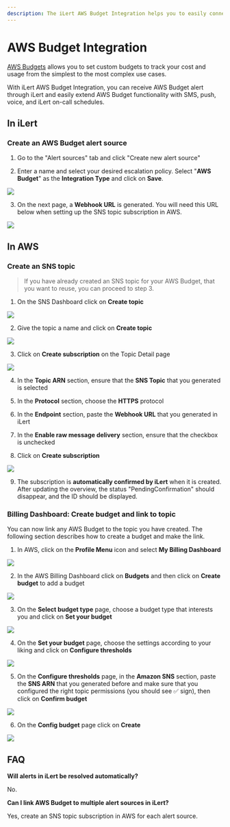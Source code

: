 ```yaml
---
description: The iLert AWS Budget Integration helps you to easily connect iLert with AWS.
---
```


# AWS Budget Integration

[AWS Budgets](https://aws.amazon.com/aws-cost-management/aws-budgets/) allows you to set custom budgets to track your cost and usage from the simplest to the most complex use cases.

With iLert AWS Budget Integration, you can receive AWS Budget alert through iLert and easily extend AWS Budget functionality with SMS, push, voice, and iLert on-call schedules.

## In iLert <a id="in-ilert"></a>

### Create an AWS Budget alert source <a id="create-alert-source"></a>

1. Go to the "Alert sources" tab and click "Create new alert source"

2. Enter a name and select your desired escalation policy. Select "**AWS Budget**" as the **Integration Type** and click on **Save**.

![](../.gitbook/assets/ilert%20%288%29.png)

3. On the next page, a **Webhook URL** is generated. You will need this URL below when setting up the SNS topic subscription in AWS.

![](../.gitbook/assets/ilert%20%289%29.png)

## In AWS

### Create an SNS topic <a id="create-sns-topic"></a>

> If you have already created an SNS topic for your AWS Budget, that you want to reuse, you can proceed to step 3.

1. On the SNS Dashboard click on **Create topic**

![](../.gitbook/assets/awsphd0.png)

2. Give the topic a name and click on **Create topic**

![](../.gitbook/assets/simple_notification_service.png)

3. Click on **Create subscription** on the Topic Detail page

![](../.gitbook/assets/simple_notification_service%20%282%29.png)

4. In the **Topic ARN** section, ensure that the **SNS Topic** that you generated is selected

5. In the **Protocol** section, choose the **HTTPS** protocol

6. In the **Endpoint** section, paste the **Webhook URL** that you generated in iLert

7. In the **Enable raw message delivery** section, ensure that the checkbox is unchecked

8. Click on **Create subscription**

![](../.gitbook/assets/simple_notification_service%20%281%29.png)

9. The subscription is **automatically confirmed by iLert** when it is created. After updating the overview, the status "PendingConfirmation" should disappear, and the ID should be displayed.

### Billing Dashboard: Create budget and link to topic <a id="create-phd-rule"></a>

You can now link any AWS Budget to the topic you have created. The following section describes how to create a budget and make the link.

1. In AWS, click on the **Profile Menu** icon and select **My Billing Dashboard**

![](../.gitbook/assets/simple_notification_service%20%283%29.png)

2. In the AWS Billing Dashboard click on **Budgets** and then click on **Create budget** to add a budget

![](../.gitbook/assets/billing_management_console.png)

3. On the **Select budget type** page, choose a budget type that interests you and click on **Set your budget**

![](../.gitbook/assets/billing_management_console%20%282%29.png)

4. On the **Set your budget** page, choose the settings according to your liking and click on **Configure thresholds**

![](../.gitbook/assets/billing_management_console%20%284%29.png)

5. On the **Configure thresholds** page, in the **Amazon SNS** section, paste the **SNS ARN** that you generated before and make sure that you configured the right topic permissions \(you should see ✅ sign\), then click on **Confirm budget**

![](../.gitbook/assets/billing_management_console%20%285%29.png)

6. On the **Config budget** page click on **Create**

![](../.gitbook/assets/billing_management_console%20%281%29.png)

## FAQ <a id="faq"></a>

**Will alerts in iLert be resolved automatically?**

No.

**Can I link AWS Budget to multiple alert sources in iLert?**

Yes, create an SNS topic subscription in AWS for each alert source.

